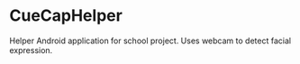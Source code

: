 # CueCapHelper
 Helper Android application for school project. Uses webcam to detect facial expression.
